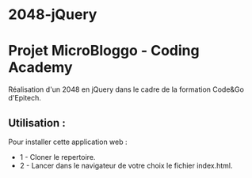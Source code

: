 # 2048-jQuery

# Projet MicroBloggo - Coding Academy

Réalisation d'un 2048 en jQuery dans le cadre de la formation Code&Go d'Epitech.

## Utilisation :

Pour installer cette application web : 

* 1 - Cloner le repertoire.
* 2 - Lancer dans le navigateur de votre choix le fichier      index.html.
